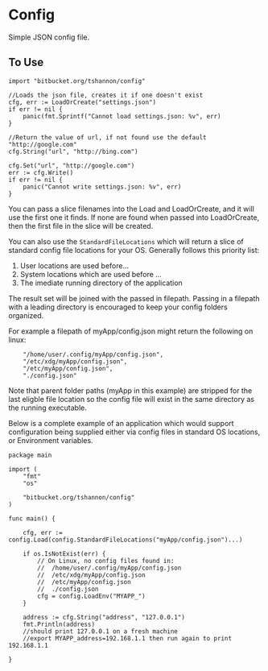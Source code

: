 Config
=====

Simple JSON config file.  

To Use
------

	import "bitbucket.org/tshannon/config"
	
	//Loads the json file, creates it if one doesn't exist
	cfg, err := LoadOrCreate("settings.json")
	if err != nil {
		panic(fmt.Sprintf("Cannot load settings.json: %v", err)
	}

	//Return the value of url, if not found use the default "http://google.com"
	cfg.String("url", "http://bing.com")

	cfg.Set("url", "http://google.com")
	err := cfg.Write()
	if err != nil {
		panic("Cannot write settings.json: %v", err)
	}

You can pass a slice filenames into the Load and LoadOrCreate, and it will use the first one it finds.  If none are found when passed into LoadOrCreate, then the first file in the slice will be created.

You can also use the ```StandardFileLocations``` which will return a slice of standard config file locations for your OS.  Generally follows this priority list:

 1. User locations are used before...
 2. System locations which are used before ...
 3. The imediate running directory of the application

 The result set will be joined with the passed in filepath.  Passing in a filepath with a leading directory is encouraged to keep your config folders organized.

 For example a filepath of myApp/config.json might return the following on linux:
```
 	"/home/user/.config/myApp/config.json",
	"/etc/xdg/myApp/config.json",
	"/etc/myApp/config.json",
	"./config.json"
```

 Note that parent folder paths (myApp in this example) are stripped for the last eligble file location so the config file will exist in the same directory as the running executable.


Below is a complete example of an application which would support configuration being supplied either via config files in standard OS locations,  or Environment variables.
```
package main

import (
	"fmt"
	"os"

	"bitbucket.org/tshannon/config"
)

func main() {

	cfg, err := config.Load(config.StandardFileLocations("myApp/config.json")...)

	if os.IsNotExist(err) {
		// On Linux, no config files found in:
		//	/home/user/.config/myApp/config.json
		//	/etc/xdg/myApp/config.json
		//	/etc/myApp/config.json
		//	./config.json
		cfg = config.LoadEnv("MYAPP_")
	}

	address := cfg.String("address", "127.0.0.1")
	fmt.Println(address)
	//should print 127.0.0.1 on a fresh machine
	//export MYAPP_address=192.168.1.1 then run again to print 192.168.1.1

}

```
